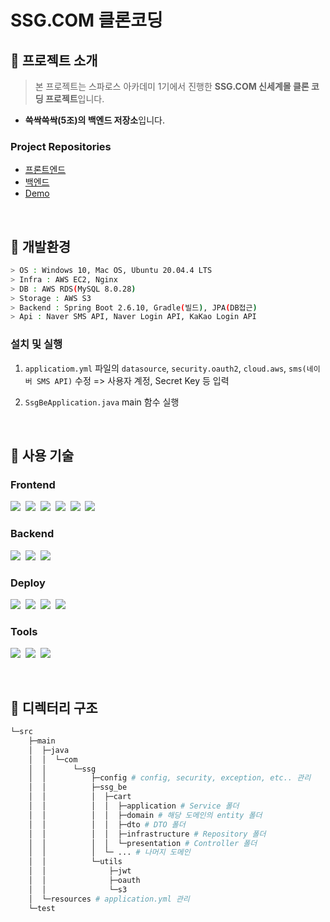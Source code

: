 # SSG.COM 클론코딩

## 📍 프로젝트 소개

> 본 프로젝트는 스파로스 아카데미 1기에서 진행한 **SSG.COM 신세계몰 클론 코딩 프로젝트**입니다.

- **쓱싹쓱싹(5조)의 백엔드 저장소**입니다.

### Project Repositories

- [프론트엔드](https://github.com/Im-hass/SSG_SSAG_FE)
- [백엔드](https://github.com/K-J-HYEON/SSG_SSAG_BE)
- [Demo](https://ssg-ssag.shop/)

&nbsp;

## 📍 개발환경

```bash
> OS : Windows 10, Mac OS, Ubuntu 20.04.4 LTS
> Infra : AWS EC2, Nginx
> DB : AWS RDS(MySQL 8.0.28)
> Storage : AWS S3
> Backend : Spring Boot 2.6.10, Gradle(빌드), JPA(DB접근)
> Api : Naver SMS API, Naver Login API, KaKao Login API
```

### 설치 및 실행

1. `applicatiom.yml` 파일의 `datasource`, `security.oauth2`, `cloud.aws`, `sms(네이버 SMS API)` 수정 => 사용자 계정, Secret Key 등 입력

2. `SsgBeApplication.java` main 함수 실행

&nbsp;

## 📍 사용 기술

### Frontend

<img src="https://img.shields.io/badge/Vscode-23a9f2?style=flat-square&logo=visual studio code&logoColor=white"/></a>&nbsp;
<img src="https://img.shields.io/badge/React-17b6e7?style=flat-square&logo=React&logoColor=white"/></a>&nbsp;
<img src="https://img.shields.io/badge/recoil-17b6e7?style=flat-square&logo=recoil&logoColor=white"/></a>&nbsp;
<img src="https://img.shields.io/badge/SASS-CC6699?style=flat-square&logo=SASS&logoColor=white"/></a>&nbsp;
<img src="https://img.shields.io/badge/ESLint-4B32C3?style=flat-square&logo=ESLint&logoColor=white"/></a>&nbsp;
<img src="https://img.shields.io/badge/Prettier-F7B93E?style=flat-square&logo=Prettier&logoColor=white"/></a>&nbsp;

### Backend

<img src="https://img.shields.io/badge/Spring Boot-6DB33F?style=flat-square&logo=Spring Boot&logoColor=white"/></a>&nbsp;
<img src="https://img.shields.io/badge/Gradle-02303A?style=flat-square&logo=Gradle&logoColor=white"/></a>&nbsp;
<img src="https://img.shields.io/badge/JPA-0D86C1?style=flat-square&logo=JPA&logoColor=white"/></a>&nbsp;

### Deploy

<img src="https://img.shields.io/badge/Amazon EC2-FF9900?style=flat-square&logo=Amazon EC2&logoColor=white"/></a>&nbsp;
<img src="https://img.shields.io/badge/NGINX-009639?style=flat-square&logo=NGINX&logoColor=white"/></a>&nbsp;
<img src="https://img.shields.io/badge/Amazon RDS-527FFF?style=flat-square&logo=Amazon RDS&logoColor=white"/></a>&nbsp;
<img src="https://img.shields.io/badge/Amazon S3-569A31?style=flat-square&logo=Amazon S3&logoColor=white"/></a>&nbsp;

### Tools

<img src="https://img.shields.io/badge/Jira-0052CC?style=flat-square&logo=Jira&logoColor=white"/></a>&nbsp;
<img src="https://img.shields.io/badge/Github-000000?style=flat-square&logo=Github&logoColor=white"/></a>&nbsp;
<img src="https://img.shields.io/badge/Notion-fafafa?style=flat-square&logo=Notion&logoColor=black"/></a>&nbsp;

&nbsp;

## 📍 디렉터리 구조

```bash
└─src
    ├─main
    │  ├─java
    │  │  └─com
    │  │      └─ssg
    │  │          ├─config # config, security, exception, etc.. 관리
    │  │          ├─ssg_be
    │  │          │  ├─cart
    │  │          │  │  ├─application # Service 폴더
    │  │          │  │  ├─domain # 해당 도메인의 entity 폴더
    │  │          │  │  ├─dto # DTO 폴더
    │  │          │  │  ├─infrastructure # Repository 폴더
    │  │          │  │  └─presentation # Controller 폴더
    │  │          │  └─ ... # 나머지 도메인
    │  │          └─utils
    │  │              ├─jwt
    │  │              ├─oauth
    │  │              └─s3
    │  └─resources # application.yml 관리
    └─test
```
